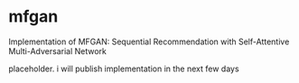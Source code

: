 # mfgan
Implementation of MFGAN: Sequential Recommendation with Self-Attentive Multi-Adversarial Network

placeholder. i will publish implementation in the next few days
